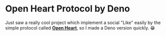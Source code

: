 # Open Heart Protocol by Deno

Just saw a really cool project which implement a social "Like" easily by the simple protocol called [**Open Heart**](https://openheart.fyi/), so I made a Deno version quickly. 😁

## 